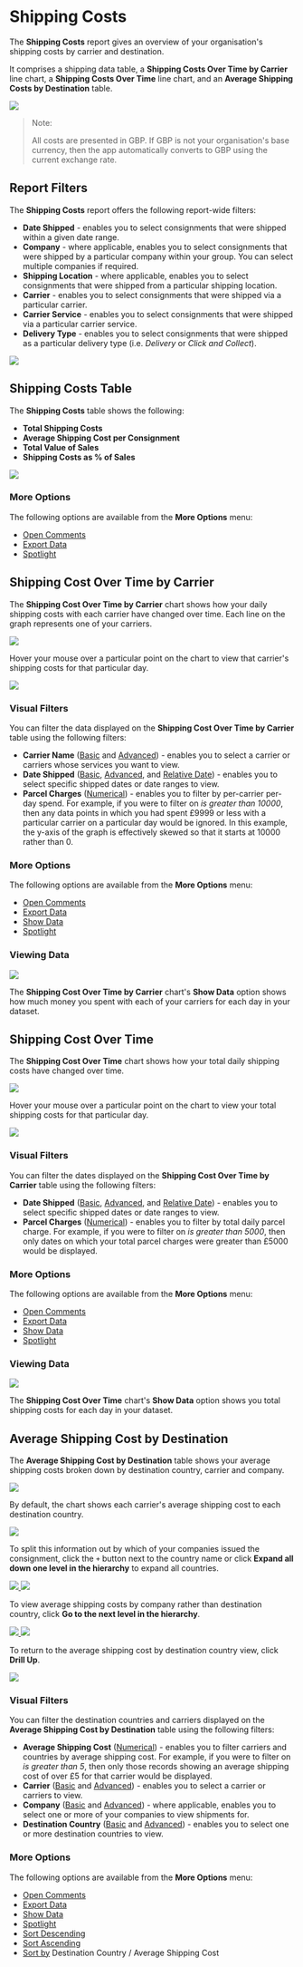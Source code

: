 # Shipping Costs

The **Shipping Costs** report gives an overview of your organisation's shipping costs by carrier and destination. 

It comprises a shipping data table, a **Shipping Costs Over Time by Carrier** line chart, a **Shipping Costs Over Time** line chart, and an **Average Shipping Costs by Destination** table.

<a href="../images/reports/costs.png" target="_blank">
    <img src="../images/reports/costs.png"/>
</a>

> <span class="note-header">Note:</span>
>
> All costs are presented in GBP. If GBP is not your organisation's base currency, then the app automatically converts to GBP using the current exchange rate. 

## Report Filters

The **Shipping Costs** report offers the following report-wide filters:

* **Date Shipped** - enables you to select consignments that were shipped within a given date range.
* **Company** - where applicable, enables you to select consignments that were shipped by a particular company within your group. You can select multiple companies if required.
* **Shipping Location** - where applicable, enables you to select consignments that were shipped from a particular shipping location.
* **Carrier** - enables you to select consignments that were shipped via a particular carrier.
* **Carrier Service** - enables you to select consignments that were shipped via a particular carrier service.
* **Delivery Type** - enables you to select consignments that were shipped as a particular delivery type (i.e. *Delivery* or *Click and Collect*).

<a href="../images/reports/costs-left-filter.png" target="_blank">
    <img src="../images/reports/costs-left-filter.png"/>
</a>

## Shipping Costs Table

The **Shipping Costs** table shows the following:

* **Total Shipping Costs**
* **Average Shipping Cost per Consignment**
* **Total Value of Sales**
* **Shipping Costs as % of Sales**

<a href="../images/reports/costs-table.png" target="_blank">
    <img src="../images/reports/costs-table.png"/>
</a>

### More Options

The following options are available from the **More Options** menu:

* [Open Comments](/reports/filters-options.html#open-comments)
* [Export Data](/reports/filters-options.html#export-data)
* [Spotlight](/reports/filters-options.html#spotlight)

## Shipping Cost Over Time by Carrier

The **Shipping Cost Over Time by Carrier** chart shows how your daily shipping costs with each carrier have changed over time. Each line on the graph represents one of your carriers.

<a href="../images/reports/costs-over-time-carrier.png" target="_blank">
    <img src="../images/reports/costs-over-time-carrier.png"/>
</a>

Hover your mouse over a particular point on the chart to view that carrier's shipping costs for that particular day.

<a href="../images/reports/costs-over-time-carrier-highlight.png" target="_blank">
    <img src="../images/reports/costs-over-time-carrier-highlight.png"/>
</a>

### Visual Filters

You can filter the data displayed on the **Shipping Cost Over Time by Carrier** table using the following filters:

* **Carrier Name** ([Basic](/reports/filters-options.html#using-basic-filters) and [Advanced](/reports/filters-options.html#using-advanced-filters)) - enables you to select a carrier or carriers whose services you want to view.
* **Date Shipped** ([Basic](/reports/filters-options.html#using-basic-filters), [Advanced](/reports/filters-options.html#using-advanced-filters), and [Relative Date](/reports/filters-options.html#using-relative-date-filters)) - enables you to select specific shipped dates or date ranges to view.
* **Parcel Charges** ([Numerical](/reports/filters-options.html#using-numerical-filters)) - enables you to filter by per-carrier per-day spend. For example, if you were to filter on *is greater than 10000*, then any data points in which you had spent £9999 or less with a particular carrier on a particular day would be ignored. In this example, the y-axis of the graph is effectively skewed so that it starts at 10000 rather than 0.

### More Options

The following options are available from the **More Options** menu:

* [Open Comments](/reports/filters-options.html#open-comments)
* [Export Data](/reports/filters-options.html#export-data)
* [Show Data](/reports/filters-options.html#show-data)
* [Spotlight](/reports/filters-options.html#spotlight)

### Viewing Data

<a href="../images/reports/costs-over-time-carrier-data.png" target="_blank">
    <img src="../images/reports/costs-over-time-carrier-data.png"/>
</a>

The **Shipping Cost Over Time by Carrier** chart's **Show Data** option shows how much money you spent with each of your carriers for each day in your dataset.

## Shipping Cost Over Time

The **Shipping Cost Over Time** chart shows how your total daily shipping costs have changed over time.

<a href="../images/reports/costs-over-time.png" target="_blank">
    <img src="../images/reports/costs-over-time.png"/>
</a>

Hover your mouse over a particular point on the chart to view your total shipping costs for that particular day.

<a href="../images/reports/costs-over-time-highlight.png" target="_blank">
    <img src="../images/reports/costs-over-time-highlight.png"/>
</a>

### Visual Filters

You can filter the dates displayed on the **Shipping Cost Over Time by Carrier** table using the following filters:

* **Date Shipped** ([Basic](/reports/filters-options.html#using-basic-filters), [Advanced](/reports/filters-options.html#using-advanced-filters), and [Relative Date](/reports/filters-options.html#using-relative-date-filters)) - enables you to select specific shipped dates or date ranges to view.
* **Parcel Charges** ([Numerical](/reports/filters-options.html#using-numerical-filters)) - enables you to filter by total daily parcel charge. For example, if you were to filter on *is greater than 5000*, then only dates on which your total parcel charges were greater than £5000 would be displayed.

### More Options

The following options are available from the **More Options** menu:

* [Open Comments](/reports/filters-options.html#open-comments)
* [Export Data](/reports/filters-options.html#export-data)
* [Show Data](/reports/filters-options.html#show-data)
* [Spotlight](/reports/filters-options.html#spotlight)

### Viewing Data

<a href="../images/reports/costs-over-time-data.png" target="_blank">
    <img src="../images/reports/costs-over-time-data.png"/>
</a>

The **Shipping Cost Over Time** chart's **Show Data** option shows you total shipping costs for each day in your dataset.

## Average Shipping Cost by Destination

The **Average Shipping Cost by Destination** table shows your average shipping costs broken down by destination country, carrier and company.

<a href="../images/reports/costs-destination.png" target="_blank">
    <img src="../images/reports/costs-destination.png"/>
</a>

By default, the chart shows each carrier's average shipping cost to each destination country. 

<a href="../images/reports/costs-destination-min.png" target="_blank">
    <img src="../images/reports/costs-destination-min.png"/>
</a>

To split this information out by which of your companies issued the consignment, click the `+` button next to the country name or click **Expand all down one level in the hierarchy** to expand all countries.

<a href="../images/reports/costs-destination-expand.png" target="_blank">
    <img src="../images/reports/costs-destination-expand.png"/>
</a>

<a href="../images/reports/costs-destination.png" target="_blank">
    <img src="../images/reports/costs-destination.png"/>
</a>

To view average shipping costs by company rather than destination country, click **Go to the next level in the hierarchy**.

<a href="../images/reports/costs-destination-next-level.png" target="_blank">
    <img src="../images/reports/costs-destination-next-level.png"/>
</a>

<a href="../images/reports/costs-destination-company.png" target="_blank">
    <img src="../images/reports/costs-destination-company.png"/>
</a>

To return to the average shipping cost by destination country view, click **Drill Up**. 

<a href="../images/reports/costs-destination-drill-up.png" target="_blank">
    <img src="../images/reports/costs-destination-drill-up.png"/>
</a>

### Visual Filters

You can filter the destination countries and carriers displayed on the **Average Shipping Cost by Destination** table using the following filters:

* **Average Shipping Cost** ([Numerical](/reports/filters-options.html#using-numerical-filters)) - enables you to filter carriers and countries by average shipping cost. For example, if you were to filter on *is greater than 5*, then only those records showing an average shipping cost of over £5 for that carrier would be displayed.
* **Carrier** ([Basic](/reports/filters-options.html#using-basic-filters) and [Advanced](/reports/filters-options.html#using-advanced-filters)) - enables you to select a carrier or carriers to view.
* **Company** ([Basic](/reports/filters-options.html#using-basic-filters) and [Advanced](/reports/filters-options.html#using-advanced-filters)) - where applicable, enables you to select one or more of your companies to view shipments for.
* **Destination Country** ([Basic](/reports/filters-options.html#using-basic-filters) and [Advanced](/reports/filters-options.html#using-advanced-filters)) - enables you to select one or more destination countries to view.

### More Options

The following options are available from the **More Options** menu:

* [Open Comments](/reports/filters-options.html#open-comments)
* [Export Data](/reports/filters-options.html#export-data)
* [Show Data](/reports/filters-options.html#show-data)
* [Spotlight](/reports/filters-options.html#spotlight)
* [Sort Descending](/reports/filters-options.html#sort-descending--ascending--sort-by)
* [Sort Ascending](/reports/filters-options.html#sort-descending--ascending--sort-by)
* [Sort by](/reports/filters-options.html#sort-descending--ascending--sort-by) Destination Country / Average Shipping Cost